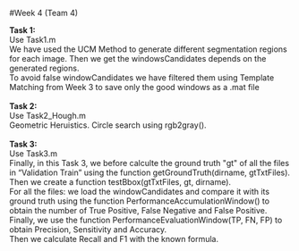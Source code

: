 #Week 4 (Team 4)

**Task 1:**</br>
Use Task1.m</br>
We have used the UCM Method to generate different segmentation regions for each image. Then we get the windowsCandidates depends on the generated regions.</br>
To avoid false windowCandidates we have filtered them using Template Matching from Week 3 to save only the good windows as a .mat file</br>
</br>
**Task 2:**</br>
Use Task2_Hough.m</br>
Geometric Heruistics. Circle search using rgb2gray().</br>
</br>
**Task 3:**</br>
Use Task3.m</br>
Finally, in this Task 3, we before calculte the ground truth "gt" of all the files in “Validation Train” using the function getGroundTruth(dirname, gtTxtFiles).</br>
Then we create a function testBbox(gtTxtFiles, gt, dirname).</br>
For all the files: we load the windowCandidates and compare it with its ground truth using the function PerformanceAccumulationWindow() to obtain the number of True Positive, False Negative and False Positive. Finally, we use the function PerformanceEvaluationWindow(TP, FN, FP) to obtain Precision, Sensitivity and Accuracy.</br>
Then we calculate Recall and F1 with the known formula.
